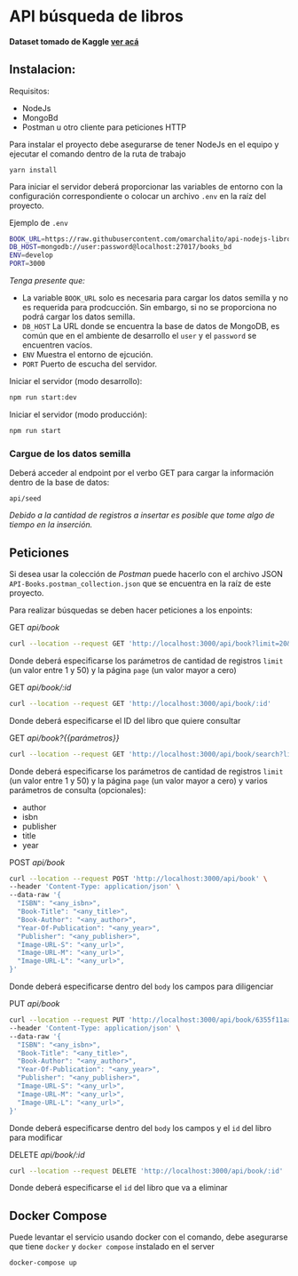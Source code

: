 # API búsqueda de libros

#### Dataset tomado de Kaggle [ver acá](https://www.kaggle.com/datasets/saurabhbagchi/books-dataset?resource=download)

## Instalacion:
Requisitos:
- NodeJs
- MongoBd
- Postman u otro cliente para peticiones HTTP

Para instalar el proyecto debe asegurarse de tener NodeJs en el equipo y ejecutar el comando dentro de la ruta de trabajo

```
yarn install 
```

Para iniciar el servidor deberá proporcionar las variables de entorno con la configuración correspondiente o colocar un archivo `.env` en la raíz del proyecto.

Ejemplo de `.env`

```bash
BOOK_URL=https://raw.githubusercontent.com/omarchalito/api-nodejs-libros/master/src/seed/services/books.csv
DB_HOST=mongodb://user:password@localhost:27017/books_bd
ENV=develop
PORT=3000
```
_Tenga presente que:_

* La variable `BOOK_URL` solo es necesaria para cargar los datos semilla y no es requerida para prodcucción. Sin embargo, si no se proporciona no podrá cargar los datos semilla.
* `DB_HOST` La URL donde se encuentra la base de datos de MongoDB, es común que en el ambiente de desarrollo el `user` y el `password` se encuentren vacíos. 
* `ENV` Muestra el entorno de ejcución.
* `PORT` Puerto de escucha del servidor.

Iniciar el servidor (modo desarrollo):
```bash
npm run start:dev
```

Iniciar el servidor (modo producción):
```bash
npm run start
```

### Cargue de los datos semilla

Deberá acceder al endpoint por el verbo GET para cargar la información dentro de la base de datos:
```
api/seed
```
_Debido a la cantidad de registros a insertar es posible que tome algo de tiempo en la inserción._

## Peticiones

Si desea usar la colección de _Postman_ puede hacerlo con el archivo JSON `API-Books.postman_collection.json` que se encuentra en la raíz de este proyecto. 

Para realizar búsquedas se deben hacer peticiones a los enpoints:

GET _api/book_
```bash
curl --location --request GET 'http://localhost:3000/api/book?limit=20&page=1'
```
Donde deberá especificarse los parámetros de cantidad de registros `limit` (un valor entre 1 y 50) y la página `page` (un valor mayor a cero)

GET _api/book/:id_
```bash
curl --location --request GET 'http://localhost:3000/api/book/:id'
```
Donde deberá especificarse el ID del libro que quiere consultar

GET _api/book?{{parámetros}}_
```bash
curl --location --request GET 'http://localhost:3000/api/book/search?limit=20&page=1&author=<any_author>&year=<any_year>&isbn=<any_isbn>&publisher=<any_publisher>'
```

Donde deberá especificarse los parámetros de cantidad de registros `limit` (un valor entre 1 y 50) y la página `page` (un valor mayor a cero) y varios parámetros de consulta (opcionales):

* author
* isbn
* publisher
* title
* year

POST _api/book_
```bash
curl --location --request POST 'http://localhost:3000/api/book' \
--header 'Content-Type: application/json' \
--data-raw '{
  "ISBN": "<any_isbn>",
  "Book-Title": "<any_title>",
  "Book-Author": "<any_author>",
  "Year-Of-Publication": "<any_year>",
  "Publisher": "<any_publisher>",
  "Image-URL-S": "<any_url>",
  "Image-URL-M": "<any_url>",
  "Image-URL-L": "<any_url>",
}'
```
Donde deberá especificarse dentro del `body` los campos para diligenciar 

PUT _api/book_
```bash
curl --location --request PUT 'http://localhost:3000/api/book/6355f11aa55b51f90e6449a7' \
--header 'Content-Type: application/json' \
--data-raw '{
  "ISBN": "<any_isbn>",
  "Book-Title": "<any_title>",
  "Book-Author": "<any_author>",
  "Year-Of-Publication": "<any_year>",
  "Publisher": "<any_publisher>",
  "Image-URL-S": "<any_url>",
  "Image-URL-M": "<any_url>",
  "Image-URL-L": "<any_url>",
}'
```
Donde deberá especificarse dentro del `body` los campos y el `id` del libro para modificar


DELETE _api/book/:id_
```bash
curl --location --request DELETE 'http://localhost:3000/api/book/:id'
```
Donde deberá especificarse el `id` del libro que va a eliminar

## Docker Compose

Puede levantar el servicio usando docker con el comando, debe asegurarse que tiene `docker` y `docker compose` instalado en el server
```bash
docker-compose up
```